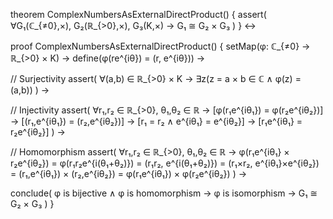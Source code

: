 theorem ComplexNumbersAsExternalDirectProduct() {
  assert(
    ∀G₁(ℂ_{≠0},×), G₂(ℝ_{>0},×), G₃(K,×) → 
    G₁ ≅ G₂ × G₃
  )
} ↔

proof ComplexNumbersAsExternalDirectProduct() {
  setMap(φ: ℂ_{≠0} → ℝ_{>0} × K) →
  define(φ(re^{iθ}) = (r, e^{iθ})) →
  
  // Surjectivity
  assert(
    ∀(a,b) ∈ ℝ_{>0} × K → 
    ∃z(z = a × b ∈ ℂ ∧ φ(z) = (a,b))
  ) →
  
  // Injectivity
  assert(
    ∀r₁,r₂ ∈ ℝ_{>0}, θ₁,θ₂ ∈ ℝ →
    [φ(r₁e^{iθ₁}) = φ(r₂e^{iθ₂})] →
    [(r₁,e^{iθ₁}) = (r₂,e^{iθ₂})] →
    [r₁ = r₂ ∧ e^{iθ₁} = e^{iθ₂}] →
    [r₁e^{iθ₁} = r₂e^{iθ₂}]
  ) →
  
  // Homomorphism
  assert(
    ∀r₁,r₂ ∈ ℝ_{>0}, θ₁,θ₂ ∈ ℝ →
    φ(r₁e^{iθ₁} × r₂e^{iθ₂}) = 
    φ(r₁r₂e^{i(θ₁+θ₂)}) =
    (r₁r₂, e^{i(θ₁+θ₂)}) =
    (r₁×r₂, e^{iθ₁}×e^{iθ₂}) =
    (r₁,e^{iθ₁}) × (r₂,e^{iθ₂}) =
    φ(r₁e^{iθ₁}) × φ(r₂e^{iθ₂})
  ) →
  
  conclude(
    φ is bijective ∧ φ is homomorphism →
    φ is isomorphism →
    G₁ ≅ G₂ × G₃
  )
}